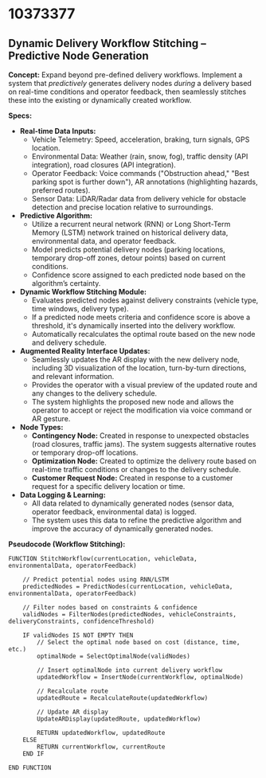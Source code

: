 # 10373377

## Dynamic Delivery Workflow Stitching – Predictive Node Generation

**Concept:** Expand beyond pre-defined delivery workflows. Implement a system that *predictively* generates delivery nodes *during* a delivery based on real-time conditions and operator feedback, then seamlessly stitches these into the existing or dynamically created workflow.

**Specs:**

*   **Real-time Data Inputs:**
    *   Vehicle Telemetry: Speed, acceleration, braking, turn signals, GPS location.
    *   Environmental Data: Weather (rain, snow, fog), traffic density (API integration), road closures (API integration).
    *   Operator Feedback: Voice commands ("Obstruction ahead," "Best parking spot is further down"), AR annotations (highlighting hazards, preferred routes).
    *   Sensor Data: LiDAR/Radar data from delivery vehicle for obstacle detection and precise location relative to surroundings.
*   **Predictive Algorithm:**
    *   Utilize a recurrent neural network (RNN) or Long Short-Term Memory (LSTM) network trained on historical delivery data, environmental data, and operator feedback.
    *   Model predicts potential delivery nodes (parking locations, temporary drop-off zones, detour points) based on current conditions.
    *   Confidence score assigned to each predicted node based on the algorithm’s certainty.
*   **Dynamic Workflow Stitching Module:**
    *   Evaluates predicted nodes against delivery constraints (vehicle type, time windows, delivery type).
    *   If a predicted node meets criteria and confidence score is above a threshold, it's dynamically inserted into the delivery workflow.
    *   Automatically recalculates the optimal route based on the new node and delivery schedule.
*   **Augmented Reality Interface Updates:**
    *   Seamlessly updates the AR display with the new delivery node, including 3D visualization of the location, turn-by-turn directions, and relevant information.
    *   Provides the operator with a visual preview of the updated route and any changes to the delivery schedule.
    *   The system highlights the proposed new node and allows the operator to accept or reject the modification via voice command or AR gesture.
*   **Node Types:**
    *   **Contingency Node:** Created in response to unexpected obstacles (road closures, traffic jams). The system suggests alternative routes or temporary drop-off locations.
    *   **Optimization Node:** Created to optimize the delivery route based on real-time traffic conditions or changes to the delivery schedule.
    *   **Customer Request Node:** Created in response to a customer request for a specific delivery location or time.
*   **Data Logging & Learning:**
    *   All data related to dynamically generated nodes (sensor data, operator feedback, environmental data) is logged.
    *   The system uses this data to refine the predictive algorithm and improve the accuracy of dynamically generated nodes.

**Pseudocode (Workflow Stitching):**

```
FUNCTION StitchWorkflow(currentLocation, vehicleData, environmentalData, operatorFeedback)

    // Predict potential nodes using RNN/LSTM
    predictedNodes = PredictNodes(currentLocation, vehicleData, environmentalData, operatorFeedback)

    // Filter nodes based on constraints & confidence
    validNodes = FilterNodes(predictedNodes, vehicleConstraints, deliveryConstraints, confidenceThreshold)

    IF validNodes IS NOT EMPTY THEN
        // Select the optimal node based on cost (distance, time, etc.)
        optimalNode = SelectOptimalNode(validNodes)

        // Insert optimalNode into current delivery workflow
        updatedWorkflow = InsertNode(currentWorkflow, optimalNode)

        // Recalculate route
        updatedRoute = RecalculateRoute(updatedWorkflow)

        // Update AR display
        UpdateARDisplay(updatedRoute, updatedWorkflow)

        RETURN updatedWorkflow, updatedRoute
    ELSE
        RETURN currentWorkflow, currentRoute
    END IF

END FUNCTION
```